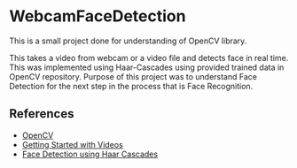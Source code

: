 # WebcamFaceDetection

This is a small project done for understanding of OpenCV library. 

This takes a video from webcam or a video file and detects face in real time. This was implemented using Haar-Cascades using provided trained data in OpenCV repository. Purpose of this project was to understand Face Detection for the next step in the process that is Face Recognition.

## References
- [OpenCV](https://github.com/opencv/opencv)
- [Getting Started with Videos](https://docs.opencv.org/3.0-beta/doc/py_tutorials/py_gui/py_video_display/py_video_display.html)
- [Face Detection using Haar Cascades](https://docs.opencv.org/3.3.0/d7/d8b/tutorial_py_face_detection.html)
